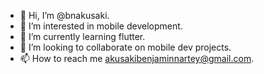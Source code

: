 - 👋 Hi, I’m @bnakusaki.
- 👀 I’m interested in mobile development.
- 🌱 I’m currently learning flutter.
- 💞️ I’m looking to collaborate on mobile dev projects.
- 📫 How to reach me akusakibenjaminnartey@gmail.com.

<!---
bnakusaki/bnakusaki is a ✨ special ✨ repository because its `README.md` (this file) appears on your GitHub profile.
You can click the Preview link to take a look at your changes.
--->
